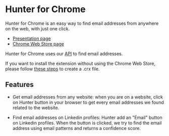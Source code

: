 # Hunter for Chrome
Hunter for Chrome is an easy way to find email addresses from anywhere on the web, with just one click.

* [Presentation page](https://hunter.io/chrome)
* [Chrome Web Store page](https://chrome.google.com/webstore/detail/email-hunter/hgmhmanijnjhaffoampdlllchpolkdnj)

Hunter for Chrome uses our [API](https://hunter.io/api) to find email addresses.

If you want to install the extension without using the Chrome Web Store, please follow [these steps](https://developer.chrome.com/extensions/packaging) to create a .crx file.

## Features

* Get email addresses from any website: when you are on a website, click on Hunter button in your browser to get every email addresses we found related to the website.

* Find email addresses on Linkedin profiles: Hunter add an "Email" button on Linkedin profiles. When the button is clicked, we try to find the email address using email patterns and returns a confidence score.
